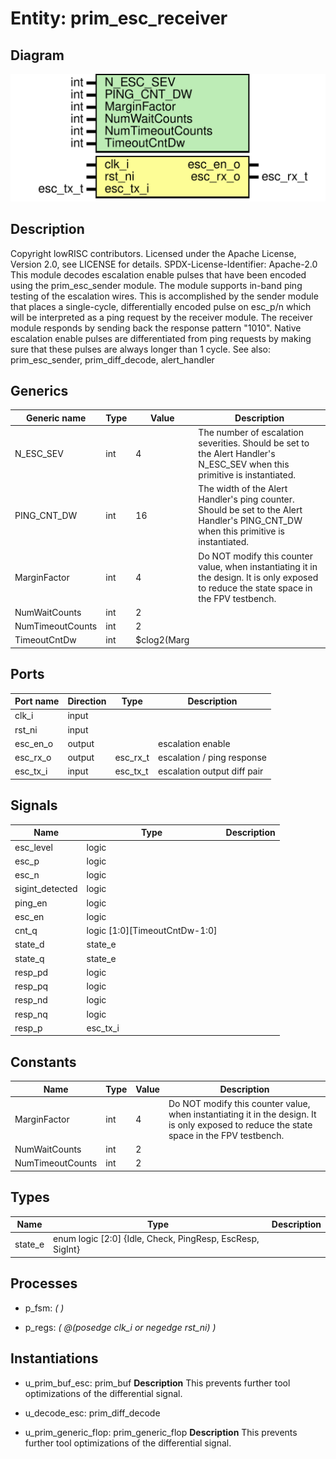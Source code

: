 # Entity: prim_esc_receiver
## Diagram
![Diagram](prim_esc_receiver.svg "Diagram")
## Description
Copyright lowRISC contributors.
 Licensed under the Apache License, Version 2.0, see LICENSE for details.
 SPDX-License-Identifier: Apache-2.0
 This module decodes escalation enable pulses that have been encoded using
 the prim_esc_sender module.
 The module supports in-band ping testing of the escalation
 wires. This is accomplished by the sender module that places a single-cycle,
 differentially encoded pulse on esc_p/n which will be interpreted as a ping
 request by the receiver module. The receiver module responds by sending back
 the response pattern "1010".
 Native escalation enable pulses are differentiated from ping
 requests by making sure that these pulses are always longer than 1 cycle.
 See also: prim_esc_sender, prim_diff_decode, alert_handler
 
## Generics
| Generic name     | Type | Value       | Description                                                                                                                                |
| ---------------- | ---- | ----------- | ------------------------------------------------------------------------------------------------------------------------------------------ |
| N_ESC_SEV        | int  | 4           | The number of escalation severities. Should be set to the Alert Handler's N_ESC_SEV when this primitive is instantiated.                   |
| PING_CNT_DW      | int  | 16          | The width of the Alert Handler's ping counter. Should be set to the Alert Handler's PING_CNT_DW when this primitive is instantiated.       |
| MarginFactor     | int  | 4           | Do NOT modify this counter value, when instantiating it in the design. It is only exposed to reduce the state space in the FPV testbench.  |
| NumWaitCounts    | int  | 2           |                                                                                                                                            |
| NumTimeoutCounts | int  | 2           |                                                                                                                                            |
| TimeoutCntDw     | int  | $clog2(Marg |                                                                                                                                            |
## Ports
| Port name | Direction | Type     | Description                 |
| --------- | --------- | -------- | --------------------------- |
| clk_i     | input     |          |                             |
| rst_ni    | input     |          |                             |
| esc_en_o  | output    |          | escalation enable           |
| esc_rx_o  | output    | esc_rx_t | escalation / ping response  |
| esc_tx_i  | input     | esc_tx_t | escalation output diff pair |
## Signals
| Name            | Type                          | Description |
| --------------- | ----------------------------- | ----------- |
| esc_level       | logic                         |             |
| esc_p           | logic                         |             |
| esc_n           | logic                         |             |
| sigint_detected | logic                         |             |
| ping_en         | logic                         |             |
| esc_en          | logic                         |             |
| cnt_q           | logic [1:0][TimeoutCntDw-1:0] |             |
| state_d         | state_e                       |             |
| state_q         | state_e                       |             |
| resp_pd         | logic                         |             |
| resp_pq         | logic                         |             |
| resp_nd         | logic                         |             |
| resp_nq         | logic                         |             |
| resp_p          | esc_tx_i                      |             |
## Constants
| Name             | Type | Value | Description                                                                                                                                |
| ---------------- | ---- | ----- | ------------------------------------------------------------------------------------------------------------------------------------------ |
| MarginFactor     | int  | 4     | Do NOT modify this counter value, when instantiating it in the design. It is only exposed to reduce the state space in the FPV testbench.  |
| NumWaitCounts    | int  | 2     |                                                                                                                                            |
| NumTimeoutCounts | int  | 2     |                                                                                                                                            |
## Types
| Name    | Type                                                      | Description |
| ------- | --------------------------------------------------------- | ----------- |
| state_e | enum logic [2:0] {Idle, Check, PingResp, EscResp, SigInt} |             |
## Processes
- p_fsm: _(  )_

- p_regs: _( @(posedge clk_i or negedge rst_ni) )_

## Instantiations
- u_prim_buf_esc: prim_buf
**Description**
This prevents further tool optimizations of the differential signal.

- u_decode_esc: prim_diff_decode
- u_prim_generic_flop: prim_generic_flop
**Description**
This prevents further tool optimizations of the differential signal.

